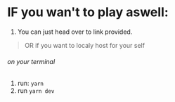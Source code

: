 # IF you wan't to play aswell:

1. You can just head over to  link provided.

> OR if you want to localy host for your self

###### on your terminal

1. run: ``` yarn ``` 
2. run ```yarn dev ```

